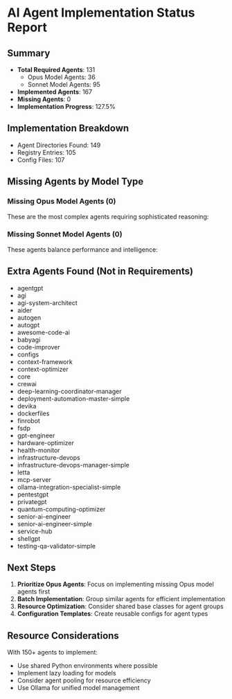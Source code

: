 # AI Agent Implementation Status Report

## Summary
- **Total Required Agents**: 131
  - Opus Model Agents: 36
  - Sonnet Model Agents: 95
- **Implemented Agents**: 167
- **Missing Agents**: 0
- **Implementation Progress**: 127.5%

## Implementation Breakdown
- Agent Directories Found: 149
- Registry Entries: 105
- Config Files: 107

## Missing Agents by Model Type

### Missing Opus Model Agents (0)
These are the most complex agents requiring sophisticated reasoning:

### Missing Sonnet Model Agents (0)
These agents balance performance and intelligence:

## Extra Agents Found (Not in Requirements)
- agentgpt
- agi
- agi-system-architect
- aider
- autogen
- autogpt
- awesome-code-ai
- babyagi
- code-improver
- configs
- context-framework
- context-optimizer
- core
- crewai
- deep-learning-coordinator-manager
- deployment-automation-master-simple
- devika
- dockerfiles
- finrobot
- fsdp
- gpt-engineer
- hardware-optimizer
- health-monitor
- infrastructure-devops
- infrastructure-devops-manager-simple
- letta
- mcp-server
- ollama-integration-specialist-simple
- pentestgpt
- privategpt
- quantum-computing-optimizer
- senior-ai-engineer
- senior-ai-engineer-simple
- service-hub
- shellgpt
- testing-qa-validator-simple

## Next Steps

1. **Prioritize Opus Agents**: Focus on implementing missing Opus model agents first
2. **Batch Implementation**: Group similar agents for efficient implementation
3. **Resource Optimization**: Consider shared base classes for agent groups
4. **Configuration Templates**: Create reusable configs for agent types

## Resource Considerations

With 150+ agents to implement:
- Use shared Python environments where possible
- Implement lazy loading for models
- Consider agent pooling for resource efficiency
- Use Ollama for unified model management
